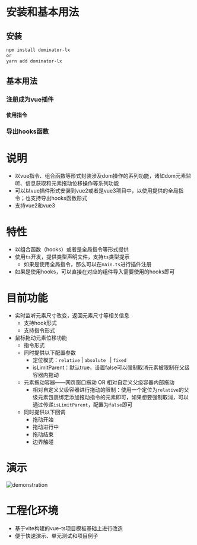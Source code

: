 

# 安装和基本用法

## 安装

```bash
npm install dominator-lx
or
yarn add dominator-lx
```

## 基本用法

### 注册成为vue插件

#### 使用指令

### 导出hooks函数



# 说明

- 以vue指令、组合函数等形式封装涉及dom操作的系列功能，诸如dom元素监听、信息获取和元素拖动位移操作等系列功能
- 可以以vue插件形式安装到vue2或者是vue3项目中，以使用提供的全局指令；也支持导出hooks函数形式
- 支持vue2和vue3

# 特性
- 以组合函数（hooks）或者是全局指令等形式提供
- 使用`ts`开发，提供类型声明文件，支持`ts`类型提示
  - 如果是使用全局指令，那么可以在`main.ts`进行插件注册
- 如果是使用hooks，可以直接在对应的组件导入需要使用的hooks即可
  
# 目前功能  
- 实时监听元素尺寸改变，返回元素尺寸等相关信息
  - 支持hook形式
  - 支持指令形式
- 鼠标拖动元素位移功能
  - 指令形式
  - 同时提供以下配置参数
    - 定位模式：`relative` | `absolute ` | `fixed`
    - isLimitParent：默认true，设置false可以强制取消元素被限制在父级容器内拖动
  - 元素拖动容器——网页窗口拖动 OR 相对自定义父级容器内部拖动
    - 相对自定义父级容器进行拖动的限制：使用一个定位为`relative`的父级元素包裹绑定添加拖动指令的元素即可，如果想要强制取消，可以通过传递`isLimitParent`，配置为`false`即可
  - 同时提供以下回调
    - 拖动开始
    - 拖动进行中
    - 拖动结束
    - 边界触碰

# 演示

![demonstration](D:\学吧\code-practice-实践-非小程序\开源-npm-组件库-其他库开发\vue-useResize\use-observe-resize\static\demonstration.gif)

# 工程化环境

- 基于vite构建的vue-ts项目模板基础上进行改造
- 便于快速演示、单元测试和项目例子

